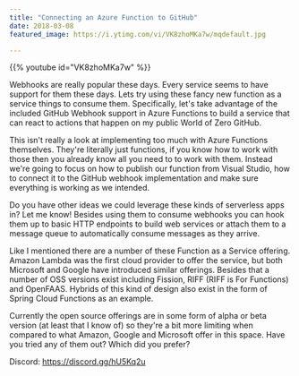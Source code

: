 ```yaml
---
title: "Connecting an Azure Function to GitHub"
date: 2018-03-08
featured_image: https://i.ytimg.com/vi/VK8zhoMKa7w/mqdefault.jpg

---
```


{{% youtube id="VK8zhoMKa7w" %}}

Webhooks are really popular these days. Every service seems to have support for them these days. Lets try using these fancy new function as a service things to consume them. Specifically, let's take advantage of the included GitHub Webhook support in Azure Functions to build a service that can react to actions that happen on my public World of Zero GitHub.

This isn't really a look at implementing too much with Azure Functions themselves. They're literally just functions, if you know how to work with those then you already know all you need to to work with them. Instead we're going to focus on how to publish our function from Visual Studio, how to connect it to the GitHub webhook implementation and make sure everything is working as we intended.

Do you have other ideas we could leverage these kinds of serverless apps in? Let me know! Besides using them to consume webhooks you can hook them up to basic HTTP endpoints to build web services or attach them to a message queue to automatically consume messages as they arrive.

Like I mentioned there are a number of these Function as a Service offering. Amazon Lambda was the first cloud provider to offer the service, but both Microsoft and Google have introduced similar offerings. Besides that a number of OSS versions exist including Fission, RIFF (RIFF is For Functions) and OpenFAAS. Hybrids of this kind of design also exist in the form of Spring Cloud Functions as an example.

Currently the open source offerings are in some form of alpha or beta version (at least that I know of) so they're a bit more limiting when compared to what Amazon, Google and Microsoft offer in this space. Have you tried any of them out? Which did you prefer?

Discord: https://discord.gg/hU5Kq2u